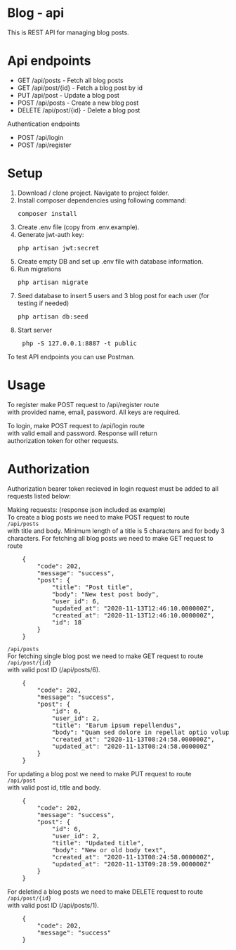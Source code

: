 # Blog - api

This is REST API for managing blog posts. 

# Api endpoints

- GET /api/posts - Fetch all blog posts
- GET /api/post/{id} - Fetch a blog post by id
- PUT /api/post - Update a blog post
- POST /api/posts - Create a new blog post
- DELETE /api/post/{id} - Delete a blog post

Authentication endpoints

- POST /api/login
- POST /api/register

# Setup

1. Download / clone project. Navigate to project folder.</br>
2. Install composer dependencies using following command:</br>
    <pre>composer install</pre>
3. Create .env file (copy from .env.example).</br>
4. Generate jwt-auth key:</br>
    <pre>php artisan jwt:secret</pre>
5. Create empty DB and set up .env file with database information.</br>
6. Run migrations</br>
    <pre>php artisan migrate</pre>
7. Seed database to insert 5 users and 3 blog post for each user (for testing if needed)</br>
    <pre>php artisan db:seed</pre>
8. Start server</br>
<pre>
    php -S 127.0.0.1:8887 -t public
</pre>
To test API endpoints you can use Postman.

# Usage

To register make POST request to /api/register route</br>
with provided name, email, password. All keys are required.</br>

To login, make POST request to /api/login route</br>
with valid email and password. Response will return</br>
authorization token for other requests.</Br>

# Authorization

Authorization bearer token recieved in login request must be added to all</br>
requests listed below:

Making requests: (response json included as example)</br>
To create a blog posts we need to make POST request to route</br>
`/api/posts`</br>
with title and body. Minimum length of a title is 5 characters and for body 3 characters.
For fetching all blog posts we need to make GET request to route</br>
<pre>
    {
        "code": 202,
        "message": "success",
        "post": {
            "title": "Post title",
            "body": "New test post body",
            "user_id": 6,
            "updated_at": "2020-11-13T12:46:10.000000Z",
            "created_at": "2020-11-13T12:46:10.000000Z",
            "id": 18
        }
    }
</pre>
`/api/posts`</br>
For fetching single blog post we need to make GET request to route</br>
`/api/post/{id}` </br>with valid post ID (/api/posts/6).</br>
<pre>
    {
        "code": 202,
        "message": "success",
        "post": {
            "id": 6,
            "user_id": 2,
            "title": "Earum ipsum repellendus",
            "body": "Quam sed dolore in repellat optio voluptatem. Ratione minima sed occaecati incidunt tempore quos.",
            "created_at": "2020-11-13T08:24:58.000000Z",
            "updated_at": "2020-11-13T08:24:58.000000Z"
        }
    }
</pre>

For updating a blog post we need to make PUT request to route</br>
`/api/post` </br>with valid post id, title and body.</br>
<pre>
    {
        "code": 202,
        "message": "success",
        "post": {
            "id": 6,
            "user_id": 2,
            "title": "Updated title",
            "body": "New or old body text",
            "created_at": "2020-11-13T08:24:58.000000Z",
            "updated_at": "2020-11-13T09:28:59.000000Z"
        }
    }
</pre>

For deletind a blog posts we need to make DELETE request to route</br>
`/api/post/{id}` </br>with valid post ID (/api/posts/1).</br>
<pre>
    {
        "code": 202,
        "message": "success"
    }
</pre>